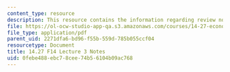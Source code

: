 ```yaml
---
content_type: resource
description: This resource contains the information regarding review notes 2.
file: https://ol-ocw-studio-app-qa.s3.amazonaws.com/courses/14-27-economics-and-e-commerce-fall-2014/0febe488ebc78cee74b56104b09ac768_MIT14_27F14_Lec3.pdf
file_type: application/pdf
parent_uid: 2271dfa6-bd96-f55b-559d-785b055ccf04
resourcetype: Document
title: 14.27 F14 Lecture 3 Notes
uid: 0febe488-ebc7-8cee-74b5-6104b09ac768
---
```

